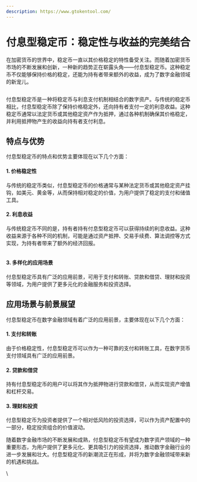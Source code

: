 ```yaml
---
description: https://www.gtokentool.com/
---
```


# 付息型稳定币：稳定性与收益的完美结合

在加密货币的世界中，稳定币一直以其价格稳定的特性备受关注。而随着加密货币市场的不断发展和创新，一种新的趋势正在崭露头角——付息型稳定币。这种稳定币不仅能够保持价格的稳定，还能为持有者带来额外的收益，成为了数字金融领域的新宠儿。

<figure><img src="https://lh7-us.googleusercontent.com/_iEluRpD9u5FKmruzG1iyHuaTN-8lv4GYfAi1P0YbfqpKig62oSHNaMT2WIEyUYh5XwKGRlR4cdzhqGufUJ3b9Yai9uG64U1guuOToS3ztlTrKjZcdStDTcsV182P8SXjHNdjpn7RSqcXxwVxCEve8w" alt=""><figcaption></figcaption></figure>

付息型稳定币是一种将稳定币与利息支付机制相结合的数字资产。与传统的稳定币相比，付息型稳定币除了保持价格稳定外，还向持有者支付一定的利息收益。这种稳定币通常以法定货币或其他稳定资产作为抵押，通过各种机制确保其价格稳定，并利用抵押物产生的收益向持有者支付利息。

## 特点与优势

付息型稳定币的特点和优势主要体现在以下几个方面：

#### 1. 价格稳定性

与传统的稳定币类似，付息型稳定币的价格通常与某种法定货币或其他稳定资产挂钩，如美元、黄金等，从而保持相对稳定的价值，为用户提供了稳定的支付和储值工具。

#### 2. 利息收益

与传统稳定币不同的是，持有者持有付息型稳定币可以获得持续的利息收益。这种收益来源于各种不同的机制，可能是通过资产抵押、交易手续费、算法调控等方式实现，为持有者带来了额外的经济回报。

<figure><img src="https://lh7-us.googleusercontent.com/s3GG1VRBcyBDndvRZAe6-ikIC8EgXKsijcCg6K8ZSZk455LuPMpADa3fv37MKIKjuiRPaKHj-oFAgAfMEBqy76SXc14ay2AXsa0u634uUlTyhkMDRlawiezytnprFrwRlhZBPjT1b2FCwfrBxiQZfwQ" alt=""><figcaption></figcaption></figure>

#### 3. 多样化的应用场景

付息型稳定币具有广泛的应用前景，可用于支付和转账、贷款和借贷、理财和投资等领域，为用户提供了更多元化的金融服务和投资选择。

## 应用场景与前景展望

付息型稳定币在数字金融领域有着广泛的应用前景，主要体现在以下几个方面：

#### 1. 支付和转账

由于价格稳定性，付息型稳定币可以作为一种可靠的支付和转账工具，在数字货币支付领域具有广泛的应用前景。

#### 2. 贷款和借贷

持有付息型稳定币的用户可以将其作为抵押物进行贷款和借贷，从而实现资产增值和杠杆交易。

#### 3. 理财和投资

付息型稳定币为投资者提供了一个相对低风险的投资选择，可以作为资产配置中的一部分，稳定投资组合的价值波动。

随着数字金融市场的不断发展和成熟，付息型稳定币有望成为数字资产领域的一种重要形态，为用户提供了更多元化、更具吸引力的投资选择，推动数字金融行业的进一步发展和壮大。付息型稳定币的新潮流正在形成，并将为数字金融领域带来新的机遇和挑战。

\
